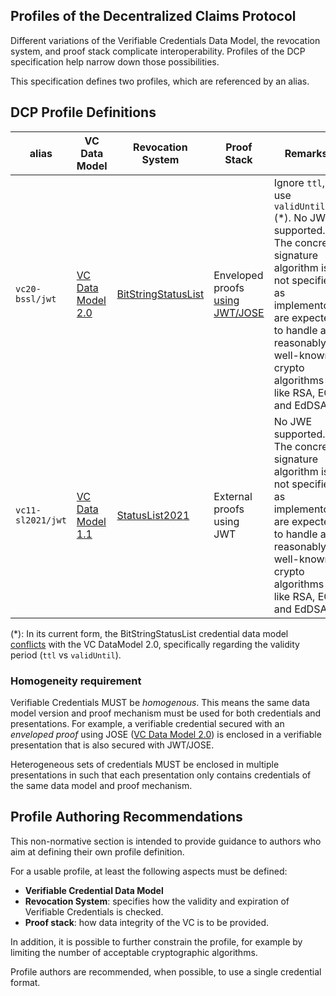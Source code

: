 ## Profiles of the Decentralized Claims Protocol

Different variations of the Verifiable Credentials Data Model, the revocation system, and proof stack
complicate interoperability. Profiles of the DCP specification help
narrow down those possibilities.

This specification defines two profiles, which are referenced by an alias.

## DCP Profile Definitions

| alias             | VC Data Model                                                | Revocation System                                                        | Proof Stack                                                                      | Remarks                                                                                                                                                                                                           |
|-------------------|--------------------------------------------------------------|--------------------------------------------------------------------------|----------------------------------------------------------------------------------|-------------------------------------------------------------------------------------------------------------------------------------------------------------------------------------------------------------------|
| `vc20-bssl/jwt`   | [VC Data Model 2.0](https://www.w3.org/TR/vc-data-model-2.0) | [BitStringStatusList](https://www.w3.org/TR/vc-bitstring-status-list/)   | Enveloped proofs [using JWT/JOSE](https://www.w3.org/TR/vc-jose-cose/#with-jose) | Ignore `ttl`, use `validUntil` (*). No JWE supported. The concrete signature algorithm is not specified, as implementors are expected to handle all reasonably well-known crypto algorithms like RSA, EC and EdDSA |
| `vc11-sl2021/jwt` | [VC Data Model 1.1](https://www.w3.org/TR/vc-data-model)     | [StatusList2021](https://www.w3.org/TR/2023/WD-vc-status-list-20230427/) | External proofs using JWT                                                        | No JWE supported. The concrete signature algorithm is not specified, as implementors are expected to handle all reasonably well-known crypto algorithms like RSA, EC and EdDSA                                    |

(*): In its current form, the BitStringStatusList credential data
model [conflicts](https://www.w3.org/TR/vc-bitstring-status-list/#bitstringstatuslistcredential) with the VC DataModel
2.0, specifically regarding the validity period (`ttl` vs `validUntil`).

### Homogeneity requirement

Verifiable Credentials MUST be _homogenous_. This means the
same data model version and proof mechanism must be used for both credentials and presentations. For example, a
verifiable credential secured with an _enveloped proof_ using
JOSE ([VC Data Model 2.0](https://www.w3.org/TR/vc-jose-cose/#with-jose)) is enclosed in a verifiable presentation 
that is also secured with JWT/JOSE.

Heterogeneous sets of credentials MUST be enclosed in multiple presentations in such that each presentation only 
contains credentials of the same data model and proof mechanism.

## Profile Authoring Recommendations

This non-normative section is intended to provide guidance to authors who aim at defining their own profile definition.

For a usable profile, at least the following aspects must be defined:

- **Verifiable Credential Data Model**
- **Revocation System**: specifies how the validity and expiration of Verifiable Credentials is checked.
- **Proof stack**: how data integrity of the VC is to be provided.

In addition, it is possible to further constrain the profile, for example by limiting the number of acceptable
cryptographic algorithms.

Profile authors are recommended, when possible, to use a single credential format.
